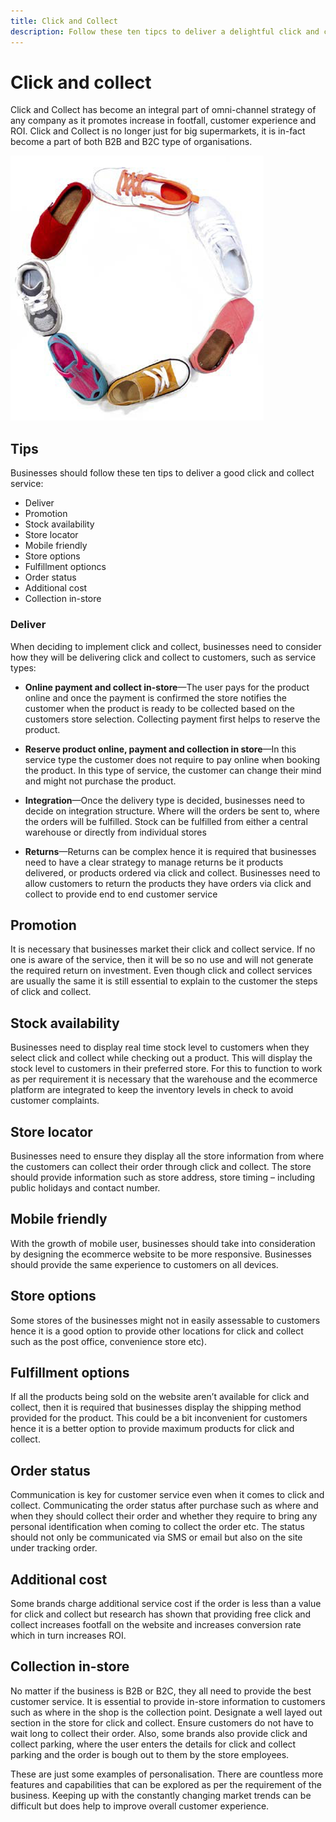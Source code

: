 ```yaml
---
title: Click and Collect
description: Follow these ten tipcs to deliver a delightful click and collect experience for your customers.
---
```


# Click and collect

Click and Collect has become an integral part of omni-channel strategy of any company as it promotes increase in footfall, customer experience and ROI. Click and Collect is no longer just for big supermarkets, it is in-fact become a part of both B2B and B2C type of organisations.

![Shoes in a circle](../../assets/playbooks/shoes.png)

## Tips

Businesses should follow these ten tips to deliver a good click and collect service:

- Deliver
- Promotion
- Stock availability
- Store locator
- Mobile friendly
- Store options
- Fulfillment optioncs
- Order status
- Additional cost
- Collection in-store

### Deliver

When deciding to implement click and collect, businesses need to consider how they will be delivering click and collect to customers, such as service types:

- **Online payment and collect in-store**—The user pays for the product online and once the payment is confirmed the store notifies the customer when the product is ready to be collected based on the customers store selection. Collecting payment first helps to reserve the product.

- **Reserve product online, payment and collection in store**—In this service type the customer does not require to pay online when booking the product. In this type of service, the customer can change their mind and might not purchase the product.

- **Integration**—Once the delivery type is decided, businesses need to decide on integration structure. Where will the orders be sent to, where the orders will be fulfilled. Stock can be fulfilled from either a central warehouse or directly from individual stores

- **Returns**—Returns can be complex hence it is required that businesses need to have a clear strategy to manage returns be it products delivered, or products ordered via click and collect. Businesses need to allow customers to return the products they have orders via click and collect to provide end to end customer service

## Promotion

It is necessary that businesses market their click and collect service. If no one is aware of the service, then it will be so no use and will not generate the required return on investment. Even though click and collect services are usually the same it is still essential to explain to the customer the steps of click and collect.

## Stock availability

Businesses need to display real time stock level to customers when they select click and collect while checking out a product. This will display the stock level to customers in their preferred store. For this to function to work as per requirement it is necessary that the warehouse and the ecommerce platform are integrated to keep the inventory levels in check to avoid customer complaints.

## Store locator

Businesses need to ensure they display all the store information from where the customers can collect their order through click and collect. The store should provide information such as store address, store timing – including public holidays and contact number.

## Mobile friendly

With the growth of mobile user, businesses should take into consideration by designing the ecommerce website to be more responsive. Businesses should provide the same experience to customers on all devices.

## Store options

Some stores of the businesses might not in easily assessable to customers hence it is a good option to provide other locations for click and collect such as the post office, convenience store etc).

## Fulfillment options

If all the products being sold on the website aren’t available for click and collect, then it is required that businesses display the shipping method provided for the product. This could be a bit inconvenient for customers hence it is a better option to provide maximum products for click and collect.

## Order status

Communication is key for customer service even when it comes to click and collect. Communicating the order status after purchase such as where and when they should collect their order and whether they require to bring any personal identification when coming to collect the order etc. The status should not only be communicated via SMS or email but also on the site under tracking order.

## Additional cost

Some brands charge additional service cost if the order is less than a value for click and collect but research has shown that providing free click and collect increases footfall on the website and increases conversion rate which in turn increases ROI.

## Collection in-store

No matter if the business is B2B or B2C, they all need to provide the best customer service. It is essential to provide in-store information to customers such as where in the shop is the collection point. Designate a well layed out section in the store for click and collect. Ensure customers do not have to wait long to collect their order. Also, some brands also provide click and collect parking, where the user enters the details for click and collect parking and the order is bough out to them by the store employees.

These are just some examples of personalisation. There are countless more features and capabilities that can be explored as per the requirement of the business. Keeping up with the constantly changing market trends can be difficult but does help to improve overall customer experience.
